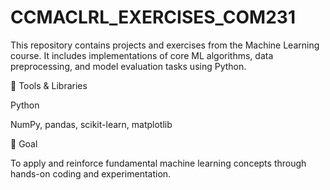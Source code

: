 # CCMACLRL_EXERCISES_COM231

This repository contains projects and exercises from the Machine Learning course.
It includes implementations of core ML algorithms, data preprocessing, and model evaluation tasks using Python.

🔧 Tools & Libraries

Python

NumPy, pandas, scikit-learn, matplotlib

🎯 Goal

To apply and reinforce fundamental machine learning concepts through hands-on coding and experimentation.
